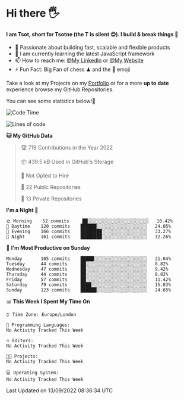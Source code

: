 # Hi there :raised_hand_with_fingers_splayed:
#### I am Tsot, short for Tsotne (the T is silent :wink:). I build & break things :space_invader:
- :telescope: Passionate about building fast, scalable and flexible products
- :seedling: I am currently learning the latest JavaScript framework 
- :mailbox: How to reach me: [@My LinkedIn](https://www.linkedin.com/in/tsotne-gvadzabia/) or [@My Website](https://tsotne.co.uk/contact)
- :zap: Fun Fact: Big Fan of chess ♟ and the 👾 emoji

Take a look at my Projects on my [Portfolio](https://tsotne.co.uk/) or for a more **up to date** experience browse my GitHub Repositories.

You can see some statistics below!:space_invader:
<!--START_SECTION:waka-->
![Code Time](http://img.shields.io/badge/Code%20Time-761%20hrs%202%20mins-blue)

![Lines of code](https://img.shields.io/badge/From%20Hello%20World%20I%27ve%20Written-625%20Thousand%20lines%20of%20code-blue)

**🐱 My GitHub Data** 

> 🏆 719 Contributions in the Year 2022
 > 
> 📦 439.5 kB Used in GitHub's Storage 
 > 
> 🚫 Not Opted to Hire
 > 
> 📜 22 Public Repositories 
 > 
> 🔑 13 Private Repositories  
 > 
**I'm a Night 🦉** 

```text
🌞 Morning    52 commits     ██░░░░░░░░░░░░░░░░░░░░░░░   10.42% 
🌆 Daytime    120 commits    ██████░░░░░░░░░░░░░░░░░░░   24.05% 
🌃 Evening    166 commits    ████████░░░░░░░░░░░░░░░░░   33.27% 
🌙 Night      161 commits    ████████░░░░░░░░░░░░░░░░░   32.26%

```
📅 **I'm Most Productive on Sunday** 

```text
Monday       105 commits    █████░░░░░░░░░░░░░░░░░░░░   21.04% 
Tuesday      44 commits     ██░░░░░░░░░░░░░░░░░░░░░░░   8.82% 
Wednesday    47 commits     ██░░░░░░░░░░░░░░░░░░░░░░░   9.42% 
Thursday     44 commits     ██░░░░░░░░░░░░░░░░░░░░░░░   8.82% 
Friday       57 commits     ██░░░░░░░░░░░░░░░░░░░░░░░   11.42% 
Saturday     79 commits     ████░░░░░░░░░░░░░░░░░░░░░   15.83% 
Sunday       123 commits    ██████░░░░░░░░░░░░░░░░░░░   24.65%

```


📊 **This Week I Spent My Time On** 

```text
⌚︎ Time Zone: Europe/London

💬 Programming Languages: 
No Activity Tracked This Week

🔥 Editors: 
No Activity Tracked This Week

🐱‍💻 Projects: 
No Activity Tracked This Week

💻 Operating System: 
No Activity Tracked This Week

```


 Last Updated on 13/09/2022 08:36:34 UTC
<!--END_SECTION:waka-->
